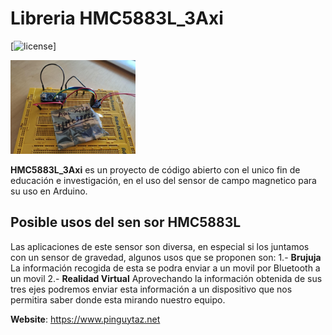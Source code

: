 # Libreria HMC5883L_3Axi
[![license](https://www.pinguytaz.net/IMG_GITHUB/gplv3-with-text-84x42.png)]

<img src=https://github.com/pinguytaz/Arduino/blob/master/HMC5883L_3Axi/extras/Montaje.jpg width="200" />

__HMC5883L_3Axi__ es un proyecto de código abierto con el unico fin de educación e investigación, en el uso del sensor de campo magnetico para su uso en Arduino.

## Posible usos del sen sor HMC5883L
Las aplicaciones de este sensor son diversa, en especial si los juntamos con un sensor de gravedad, algunos
usos que se proponen son:
1.- **Brujuja** 
   La información recogida de esta se podra enviar a un movil por Bluetooth a un movil
2.- **Realidad Virtual** 
   Aprovechando la información obtenida de sus tres ejes podremos enviar esta información a un dispositivo que nos permitira
saber donde esta mirando nuestro equipo.

__Website__: https://www.pinguytaz.net
   

